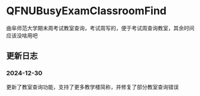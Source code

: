 # QFNUBusyExamClassroomFind

曲阜师范大学期末周考试教室查询，考试周写的，便于考试周查询教室，其余时间应该没啥用吧

## 更新日志

### 2024-12-30

更新了教室查询功能，支持了更多教学楼简称，并修复了部分教室查询错误
